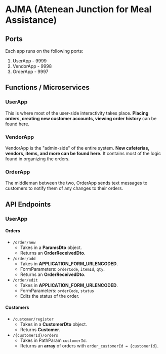 # AJMA (Atenean Junction for Meal Assistance)

## Ports
Each app runs on the following ports:

1. UserApp - 9999
2. VendorApp - 9998
3. OrderApp - 9997

## Functions / Microservices

### UserApp
This is where most of the user-side interactivity takes place. **Placing orders, creating new
customer accounts, viewing order history** can be found here.   

### VendorApp
VendorApp is the "admin-side" of the entire system. **New cafeterias, vendors, items, and more
can be found here.** It contains most of the logic found in organizing the orders.

### OrderApp
The middleman between the two, OrderApp sends text messages to customers to notify them of any
changes to their orders.

## API Endpoints

### UserApp

#### Orders
- `/order/new`
    - Takes in a **ParamsDto** object.
    - Returns an **OrderReceivedDto**.
- `/order/add`
    - Takes in **APPLICATION_FORM_URLENCODED**.
    - FormParameters: `orderCode`, `itemId`, `qty`. 
    - Returns an **OrderReceivedDto**.
- `/order/edit`
    - Takes in **APPLICATION_FORM_URLENCODED**.
    - FormParameters: `orderCode`, `status`
    - Edits the status of the order.

#### Customers
- `/customer/register`
    - Takes in a **CustomerDto** object.
    - Returns **Customer**.
- `/{customerId}/orders`
    - Takes in PathParam `customerId`.
    - Returns an **array** of orders with `order_customerId = {customerId}`.
